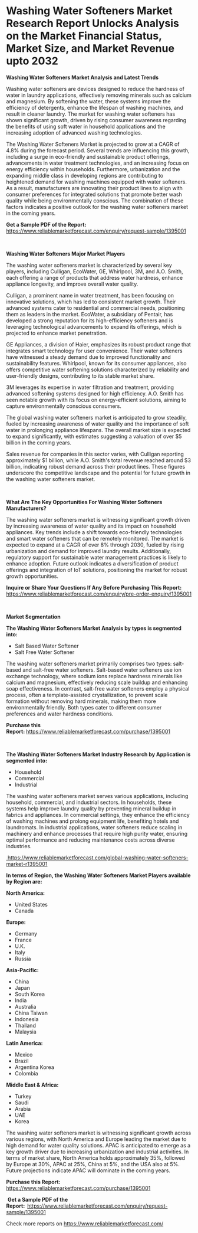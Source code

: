 <p><h1>Washing Water Softeners Market Research Report Unlocks Analysis on the Market Financial Status, Market Size, and Market Revenue upto 2032</h1></p><p><strong>Washing Water Softeners Market Analysis and Latest Trends</strong></p>
<p><p>Washing water softeners are devices designed to reduce the hardness of water in laundry applications, effectively removing minerals such as calcium and magnesium. By softening the water, these systems improve the efficiency of detergents, enhance the lifespan of washing machines, and result in cleaner laundry. The market for washing water softeners has shown significant growth, driven by rising consumer awareness regarding the benefits of using soft water in household applications and the increasing adoption of advanced washing technologies.</p><p>The Washing Water Softeners Market is projected to grow at a CAGR of 4.8% during the forecast period. Several trends are influencing this growth, including a surge in eco-friendly and sustainable product offerings, advancements in water treatment technologies, and an increasing focus on energy efficiency within households. Furthermore, urbanization and the expanding middle class in developing regions are contributing to heightened demand for washing machines equipped with water softeners. As a result, manufacturers are innovating their product lines to align with consumer preferences for integrated solutions that promote better wash quality while being environmentally conscious. The combination of these factors indicates a positive outlook for the washing water softeners market in the coming years.</p></p>
<p><strong>Get a Sample PDF of the Report:&nbsp;</strong> <a href="https://www.reliablemarketforecast.com/enquiry/request-sample/1395001?utm_campaign=2929&utm_medium=2&utm_source=Github&utm_content=ia&utm_term=22032025&utm_id=washing-water-softeners">https://www.reliablemarketforecast.com/enquiry/request-sample/1395001</a></p>
<p>&nbsp;</p>
<p><strong>Washing Water Softeners Major Market Players</strong></p>
<p><p>The washing water softeners market is characterized by several key players, including Culligan, EcoWater, GE, Whirlpool, 3M, and A.O. Smith, each offering a range of products that address water hardness, enhance appliance longevity, and improve overall water quality.</p><p>Culligan, a prominent name in water treatment, has been focusing on innovative solutions, which has led to consistent market growth. Their advanced systems cater to residential and commercial needs, positioning them as leaders in the market. EcoWater, a subsidiary of Pentair, has developed a strong reputation for its high-efficiency softeners and is leveraging technological advancements to expand its offerings, which is projected to enhance market penetration.</p><p>GE Appliances, a division of Haier, emphasizes its robust product range that integrates smart technology for user convenience. Their water softeners have witnessed a steady demand due to improved functionality and sustainability features. Whirlpool, known for its consumer appliances, also offers competitive water softening solutions characterized by reliability and user-friendly designs, contributing to its stable market share.</p><p>3M leverages its expertise in water filtration and treatment, providing advanced softening systems designed for high efficiency. A.O. Smith has seen notable growth with its focus on energy-efficient solutions, aiming to capture environmentally conscious consumers.</p><p>The global washing water softeners market is anticipated to grow steadily, fueled by increasing awareness of water quality and the importance of soft water in prolonging appliance lifespans. The overall market size is expected to expand significantly, with estimates suggesting a valuation of over $5 billion in the coming years.</p><p>Sales revenue for companies in this sector varies, with Culligan reporting approximately $1 billion, while A.O. Smith's total revenue reached around $3 billion, indicating robust demand across their product lines. These figures underscore the competitive landscape and the potential for future growth in the washing water softeners market.</p></p>
<p>&nbsp;</p>
<p><strong>What Are The Key Opportunities For Washing Water Softeners Manufacturers?</strong></p>
<p><p>The washing water softeners market is witnessing significant growth driven by increasing awareness of water quality and its impact on household appliances. Key trends include a shift towards eco-friendly technologies and smart water softeners that can be remotely monitored. The market is expected to expand at a CAGR of over 8% through 2030, fueled by rising urbanization and demand for improved laundry results. Additionally, regulatory support for sustainable water management practices is likely to enhance adoption. Future outlook indicates a diversification of product offerings and integration of IoT solutions, positioning the market for robust growth opportunities.</p></p>
<p><strong>Inquire or Share Your Questions If Any Before Purchasing This Report:</strong> <a href="https://www.reliablemarketforecast.com/enquiry/pre-order-enquiry/1395001?utm_campaign=2929&utm_medium=2&utm_source=Github&utm_content=ia&utm_term=22032025&utm_id=washing-water-softeners">https://www.reliablemarketforecast.com/enquiry/pre-order-enquiry/1395001</a></p>
<p>&nbsp;</p>
<p><strong>Market Segmentation</strong></p>
<p><strong>The Washing Water Softeners Market Analysis by types is segmented into:</strong></p>
<p><ul><li>Salt Based Water Softener</li><li>Salt Free Water Softener</li></ul></p>
<p><p>The washing water softeners market primarily comprises two types: salt-based and salt-free water softeners. Salt-based water softeners use ion exchange technology, where sodium ions replace hardness minerals like calcium and magnesium, effectively reducing scale buildup and enhancing soap effectiveness. In contrast, salt-free water softeners employ a physical process, often a template-assisted crystallization, to prevent scale formation without removing hard minerals, making them more environmentally friendly. Both types cater to different consumer preferences and water hardness conditions.</p></p>
<p><strong>Purchase this Report:&nbsp;</strong><a href="https://www.reliablemarketforecast.com/purchase/1395001?utm_campaign=2929&utm_medium=2&utm_source=Github&utm_content=ia&utm_term=22032025&utm_id=washing-water-softeners">https://www.reliablemarketforecast.com/purchase/1395001</a></p>
<p>&nbsp;</p>
<p><strong>The Washing Water Softeners Market Industry Research by Application is segmented into:</strong></p>
<p><ul><li>Household</li><li>Commercial</li><li>Industrial</li></ul></p>
<p><p>The washing water softeners market serves various applications, including household, commercial, and industrial sectors. In households, these systems help improve laundry quality by preventing mineral buildup in fabrics and appliances. In commercial settings, they enhance the efficiency of washing machines and prolong equipment life, benefiting hotels and laundromats. In industrial applications, water softeners reduce scaling in machinery and enhance processes that require high purity water, ensuring optimal performance and reducing maintenance costs across diverse industries.</p></p>
<p><a href="https://www.reliablemarketforecast.com/global-washing-water-softeners-market-r1395001?utm_campaign=2929&utm_medium=2&utm_source=Github&utm_content=ia&utm_term=22032025&utm_id=washing-water-softeners">&nbsp;https://www.reliablemarketforecast.com/global-washing-water-softeners-market-r1395001</a></p>
<p><strong>In terms of Region, the Washing Water Softeners Market Players available by Region are:</strong></p>
<p>
    <p> <strong> North America: </strong>
        <ul>
            <li>United States</li>
            <li>Canada</li>
        </ul>
        </p> 
    <p> <strong> Europe: </strong>
        <ul>
            <li>Germany</li>
            <li>France</li>
            <li>U.K.</li>
            <li>Italy</li>
            <li>Russia</li>
        </ul>
        </p> 
    <p> <strong> Asia-Pacific: </strong>
        <ul>
            <li>China</li>
            <li>Japan</li>
            <li>South Korea</li>
            <li>India</li>
            <li>Australia</li>
            <li>China Taiwan</li>
            <li>Indonesia</li>
            <li>Thailand</li>
            <li>Malaysia</li>
        </ul>
        </p> 
    <p> <strong> Latin America: </strong>
        <ul>
            <li>Mexico</li>
            <li>Brazil</li>
            <li>Argentina Korea</li>
            <li>Colombia</li>
        </ul>
        </p> 
    <p> <strong> Middle East & Africa: </strong>
        <ul>
            <li>Turkey</li>
            <li>Saudi</li>
            <li>Arabia</li>
            <li>UAE</li>
            <li>Korea</li>
        </ul>
    </p>
    </p>
<p><p>The washing water softeners market is witnessing significant growth across various regions, with North America and Europe leading the market due to high demand for water quality solutions. APAC is anticipated to emerge as a key growth driver due to increasing urbanization and industrial activities. In terms of market share, North America holds approximately 35%, followed by Europe at 30%, APAC at 25%, China at 5%, and the USA also at 5%. Future projections indicate APAC will dominate in the coming years.</p></p>
<p><strong>Purchase this Report: </strong><a href="https://www.reliablemarketforecast.com/purchase/1395001?utm_campaign=2929&utm_medium=2&utm_source=Github&utm_content=ia&utm_term=22032025&utm_id=washing-water-softeners">https://www.reliablemarketforecast.com/purchase/1395001</a></p>
<p>&nbsp;<strong>Get a Sample PDF of the Report:&nbsp;&nbsp;</strong><a href="https://www.reliablemarketforecast.com/enquiry/request-sample/1395001?utm_campaign=2929&utm_medium=2&utm_source=Github&utm_content=ia&utm_term=22032025&utm_id=washing-water-softeners">https://www.reliablemarketforecast.com/enquiry/request-sample/1395001</a></p>
<p><strong></strong></p>
<p>Check more reports on <a href="https://www.reliablemarketforecast.com/?utm_campaign=2929&utm_medium=2&utm_source=Github&utm_content=ia&utm_term=22032025&utm_id=washing-water-softeners">https://www.reliablemarketforecast.com/</a></p>